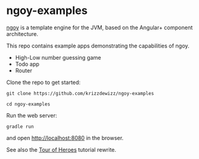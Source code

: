 # ngoy-examples

[ngoy](https://github.com/krizzdewizz/ngoy) is a template engine for the JVM, based on the Angular+ component architecture.

This repo contains example apps demonstrating the capabilities of ngoy.

- High-Low number guessing game
- Todo app
- Router

Clone the repo to get started:

```
git clone https://github.com/krizzdewizz/ngoy-examples
```

```
cd ngoy-examples
```


Run the web server:

```
gradle run
```

and open [http://localhost:8080](http://localhost:8080) in the browser.

See also the [Tour of Heroes](https://github.com/krizzdewizz/ngoy-tour-of-heroes) tutorial rewrite.